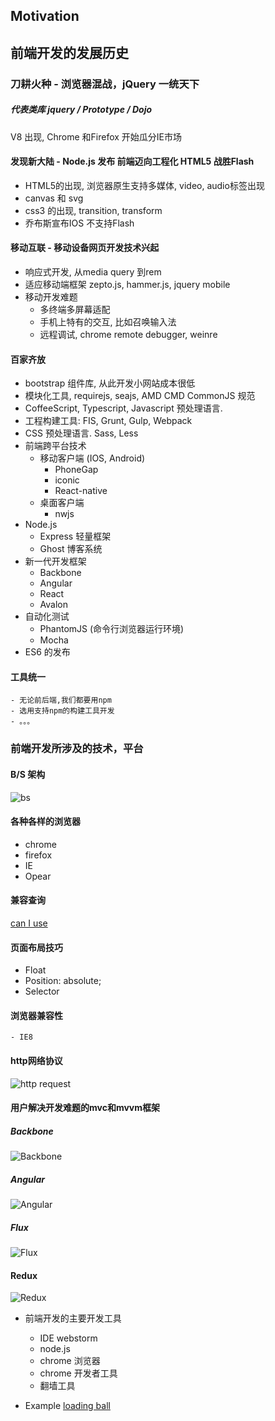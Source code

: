 ## Motivation

## 前端开发的发展历史


### 刀耕火种 - 浏览器混战，jQuery 一统天下

##### 代表类库 jquery / Prototype / Dojo

V8 出现, Chrome 和Firefox 开始瓜分IE市场
    
    
#### 发现新大陆 - Node.js 发布 前端迈向工程化 HTML5 战胜Flash
- HTML5的出现, 浏览器原生支持多媒体, video, audio标签出现
- canvas 和 svg
- css3 的出现, transition, transform
- 乔布斯宣布IOS 不支持Flash
          
#### 移动互联 - 移动设备网页开发技术兴起
- 响应式开发, 从media query 到rem
- 适应移动端框架 zepto.js, hammer.js, jquery mobile
- 移动开发难题
    - 多终端多屏幕适配
    - 手机上特有的交互, 比如召唤输入法
    - 远程调试, chrome remote debugger, weinre
#### 百家齐放
- bootstrap 组件库, 从此开发小网站成本很低
- 模块化工具, requirejs, seajs, AMD CMD CommonJS 规范
- CoffeeScript, Typescript, Javascript 预处理语言.
- 工程构建工具: FIS, Grunt, Gulp, Webpack
- CSS 预处理语言. Sass, Less
- 前端跨平台技术
    - 移动客户端 (IOS, Android)
        - PhoneGap
        - iconic
        - React-native
    - 桌面客户端
        - nwjs
- Node.js
    - Express 轻量框架
    - Ghost 博客系统
- 新一代开发框架
    - Backbone
    - Angular
    - React
    - Avalon
- 自动化测试
    - PhantomJS (命令行浏览器运行环境)
    - Mocha
- ES6 的发布
#### 工具统一 
    - 无论前后端,我们都要用npm
    - 选用支持npm的构建工具开发
    - 。。。
### 前端开发所涉及的技术，平台
#### B/S 架构
![bs](./motivation/bs.gif)  
#### 各种各样的浏览器
- chrome
- firefox
- IE
- Opear

#### 兼容查询
[can I use](http://caniuse.com/)
    
####  页面布局技巧
- Float
- Position: absolute;
- Selector

#### 浏览器兼容性
    - IE8
        
####  http网络协议

![http request](./motivation/http-request.png)

####  用户解决开发难题的mvc和mvvm框架

##### Backbone
![Backbone](./motivation/backbone.jpg)

##### Angular
![Angular](./motivation/angular.jpg)

##### Flux
![Flux](./motivation/FluxDiagram.png)

#### Redux
![Redux](./motivation/redux.jpg)

- 前端开发的主要开发工具
    - IDE webstorm
    - node.js
    - chrome 浏览器
    - chrome 开发者工具
    - 翻墙工具
    
    
- Example
[loading ball](http://codepen.io/wabeshew/pen/XdbBdM)
